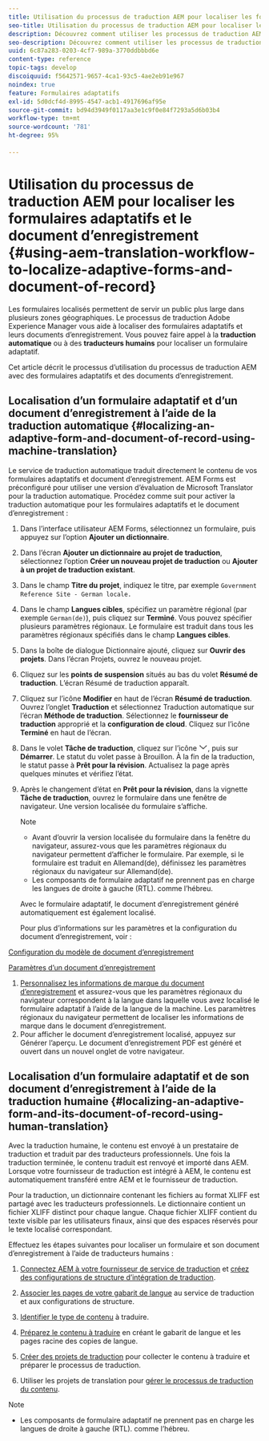 ```yaml
---
title: Utilisation du processus de traduction AEM pour localiser les formulaires adaptatifs et le document d’enregistrement
seo-title: Utilisation du processus de traduction AEM pour localiser les formulaires adaptatifs et le document d’enregistrement
description: Découvrez comment utiliser les processus de traduction AEM pour localiser les formulaires adaptatifs et le document d’enregistrement.
seo-description: Découvrez comment utiliser les processus de traduction AEM pour localiser les formulaires adaptatifs et le document d’enregistrement.
uuid: 6c87a283-0203-4cf7-989a-3770ddbbbd6e
content-type: reference
topic-tags: develop
discoiquuid: f5642571-9657-4ca1-93c5-4ae2eb91e967
noindex: true
feature: Formulaires adaptatifs
exl-id: 5d0dcf4d-8995-4547-acb1-4917696af95e
source-git-commit: bd94d3949f0117aa3e1c9f0e84f7293a5d6b03b4
workflow-type: tm+mt
source-wordcount: '781'
ht-degree: 95%

---
```


# Utilisation du processus de traduction AEM pour localiser les formulaires adaptatifs et le document d’enregistrement {#using-aem-translation-workflow-to-localize-adaptive-forms-and-document-of-record}

Les formulaires localisés permettent de servir un public plus large dans plusieurs zones géographiques. Le processus de traduction Adobe Experience Manager vous aide à localiser des formulaires adaptatifs et leurs documents d’enregistrement. Vous pouvez faire appel à la **traduction automatique** ou à des **traducteurs humains** pour localiser un formulaire adaptatif.

Cet article décrit le processus d’utilisation du processus de traduction AEM avec des formulaires adaptatifs et des documents d’enregistrement.

## Localisation d’un formulaire adaptatif et d’un document d’enregistrement à l’aide de la traduction automatique {#localizing-an-adaptive-form-and-document-of-record-using-machine-translation}

Le service de traduction automatique traduit directement le contenu de vos formulaires adaptatifs et document d’enregistrement. AEM Forms est préconfiguré pour utiliser une version d’évaluation de Microsoft Translator pour la traduction automatique. Procédez comme suit pour activer la traduction automatique pour les formulaires adaptatifs et le document d’enregistrement :

1. Dans l’interface utilisateur AEM Forms, sélectionnez un formulaire, puis appuyez sur l’option **Ajouter un dictionnaire**.
1. Dans l’écran **Ajouter un dictionnaire au projet de traduction**, sélectionnez l’option **Créer un nouveau projet de traduction** ou **Ajouter à un projet de traduction existant**.
1. Dans le champ **Titre du projet**, indiquez le titre, par exemple `Government Reference Site - German locale.`
1. Dans le champ **Langues cibles**, spécifiez un paramètre régional (par exemple `German(de)`), puis cliquez sur **Terminé**. Vous pouvez spécifier plusieurs paramètres régionaux. Le formulaire est traduit dans tous les paramètres régionaux spécifiés dans le champ **Langues cibles**.
1. Dans la boîte de dialogue Dictionnaire ajouté, cliquez sur **Ouvrir des projets**. Dans l’écran Projets, ouvrez le nouveau projet.
1. Cliquez sur les **points de suspension** situés au bas du volet **Résumé de traduction**. L’écran Résumé de traduction apparaît.
1. Cliquez sur l’icône **Modifier** en haut de l’écran **Résumé de traduction**. Ouvrez l’onglet **Traduction** et sélectionnez Traduction automatique sur l’écran **Méthode de traduction**. Sélectionnez le **fournisseur de traduction** approprié et la **configuration de cloud**. Cliquez sur l’icône **Terminé** en haut de l’écran.
1. Dans le volet **Tâche de traduction**, cliquez sur l’icône ![aem62forms_downarrow](assets/aem62forms_downarrow.png), puis sur **Démarrer**. Le statut du volet passe à Brouillon. À la fin de la traduction, le statut passe à **Prêt pour la révision**. Actualisez la page après quelques minutes et vérifiez l’état.
1. Après le changement d’état en **Prêt pour la révision**, dans la vignette **Tâche de traduction**, ouvrez le formulaire dans une fenêtre de navigateur. Une version localisée du formulaire s’affiche.

   >[!NOTE]
   >
   >* Avant d’ouvrir la version localisée du formulaire dans la fenêtre du navigateur, assurez-vous que les paramètres régionaux du navigateur permettent d’afficher le formulaire. Par exemple, si le formulaire est traduit en Allemand(de), définissez les paramètres régionaux du navigateur sur Allemand(de).
   >* Les composants de formulaire adaptatif ne prennent pas en charge les langues de droite à gauche (RTL). comme l’hébreu.


   Avec le formulaire adaptatif, le document d’enregistrement généré automatiquement est également localisé.

   Pour plus d’informations sur les paramètres et la configuration du document d’enregistrement, voir :

[Configuration du modèle de document d’enregistrement](/help/forms/using/generate-document-of-record-for-non-xfa-based-adaptive-forms.md#p-document-of-record-template-configuration-p)

[Paramètres d’un document d’enregistrement](/help/forms/using/generate-document-of-record-for-non-xfa-based-adaptive-forms.md#p-document-of-record-settings-p)

1. [Personnalisez les informations de marque du document d’enregistrement](/help/forms/using/generate-document-of-record-for-non-xfa-based-adaptive-forms.md) et assurez-vous que les paramètres régionaux du navigateur correspondent à la langue dans laquelle vous avez localisé le formulaire adaptatif à l’aide de la langue de la machine. Les paramètres régionaux du navigateur permettent de localiser les informations de marque dans le document d’enregistrement.
1. Pour afficher le document d’enregistrement localisé, appuyez sur Générer l’aperçu. Le document d’enregistrement PDF est généré et ouvert dans un nouvel onglet de votre navigateur.

## Localisation d’un formulaire adaptatif et de son document d’enregistrement à l’aide de la traduction humaine {#localizing-an-adaptive-form-and-its-document-of-record-using-human-translation}

Avec la traduction humaine, le contenu est envoyé à un prestataire de traduction et traduit par des traducteurs professionnels. Une fois la traduction terminée, le contenu traduit est renvoyé et importé dans AEM. Lorsque votre fournisseur de traduction est intégré à AEM, le contenu est automatiquement transféré entre AEM et le fournisseur de traduction.

Pour la traduction, un dictionnaire contenant les fichiers au format XLIFF est partagé avec les traducteurs professionnels. Le dictionnaire contient un fichier XLIFF distinct pour chaque langue. Chaque fichier XLIFF contient du texte visible par les utilisateurs finaux, ainsi que des espaces réservés pour le texte localisé correspondant.

Effectuez les étapes suivantes pour localiser un formulaire et son document d’enregistrement à l’aide de traducteurs humains :

1. [Connectez AEM à votre fournisseur de service de traduction](/help/sites-administering/tc-tic.md) et [créez des configurations de structure d’intégration de traduction](/help/sites-administering/tc-tic.md).

1. [Associer les pages de votre gabarit de langue](/help/sites-administering/tc-tic.md) au service de traduction et aux configurations de structure.

1. [Identifier le type de contenu](/help/sites-administering/tc-rules.md) à traduire.

1. [Préparez le contenu à traduire](/help/sites-administering/tc-prep.md) en créant le gabarit de langue et les pages racine des copies de langue.

1. [Créer des projets de traduction](/help/sites-administering/tc-manage.md) pour collecter le contenu à traduire et préparer le processus de traduction.

1. Utiliser les projets de translation pour [gérer le processus de traduction du contenu](/help/sites-administering/tc-manage.md).

>[!NOTE]
>
>* Les composants de formulaire adaptatif ne prennent pas en charge les langues de droite à gauche (RTL). comme l’hébreu.

>



